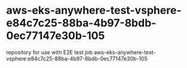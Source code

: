 # aws-eks-anywhere-test-vsphere-e84c7c25-88ba-4b97-8bdb-0ec77147e30b-105
repository for use with E2E test job aws-eks-anywhere-test-vsphere:e84c7c25-88ba-4b97-8bdb-0ec77147e30b-105
